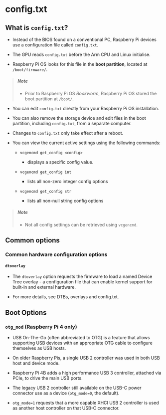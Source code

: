 # config.txt

## What is `config.txt`?

- Instead of the BIOS found on a conventional PC, Raspberry Pi devices use a configuration file called `config.txt`.

- The GPU reads `config.txt` before the Arm CPU and Linux initialise.

- Raspberry Pi OS looks for this file in the **boot partition**, located at `/boot/firmware/`.

> ##### Note
>
> - Prior to Raspberry Pi OS *Bookworm*, Raspberry Pi OS stored the boot partition at `/boot/`.

- You can edit `config.txt` directly from your Raspberry Pi OS installation.

- You can also remove the storage device and edit files in the boot partition, including `config.txt`, from a separate computer.

- Changes to `config.txt` only take effect after a reboot.

- You can view the current active settings using the following commands:

    - `vcgencmd get_config <config>`

        - displays a specific config value.

    - `vcgencmd get_config int`

        - lists all non-zero integer config options

    - `vcgencmd get_config str`

        - lists all non-null string config options

> ##### Note
>
> - Not all config settings can be retrieved using `vcgencmd`.

## Common options

### Common hardware configuration options

#### `dtoverlay`

- The `dtoverlay` option requests the firmware to load a named Device Tree overlay - a configuration file that can enable kernel support for built-in and external hardware.

- For more details, see DTBs, overlays and config.txt.

## Boot Options

### `otg_mod` (Raspberry Pi 4 only)

- USB On-The-Go (often abbreviated to OTG) is a feature that allows supporting USB devices with an appropriate OTG cable to configure themselves as USB hosts.

- On older Raspberry Pis, a single USB 2 controller was used in both USB host and  device mode.

- Raspberry Pi 4B adds a high performance USB 3 controller, attached via PCIe, to drive the main USB ports.

- The legacy USB 2 controller still available on the USB-C power connector use as a device (`otg_mode=0`, the default).

- `otg_mode=1` requests that a more capable XHCI USB 2 controller is used as another host controller on that USB-C connector.
